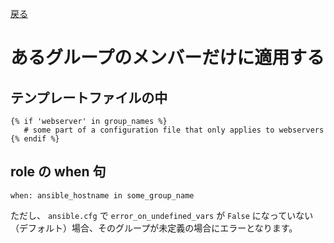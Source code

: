 [戻る](ansible-note)

# あるグループのメンバーだけに適用する

## テンプレートファイルの中

```
{% if 'webserver' in group_names %}
   # some part of a configuration file that only applies to webservers
{% endif %}
```

## role の when 句

```
when: ansible_hostname in some_group_name
```

ただし、 `ansible.cfg` で `error_on_undefined_vars` が `False` になっていない（デフォルト）場合、そのグループが未定義の場合にエラーとなります。
